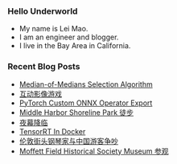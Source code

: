 ### Hello Underworld

- My name is Lei Mao.
- I am an engineer and blogger.
- I live in the Bay Area in California.


### Recent Blog Posts

<!-- BLOG-POST-LIST:START -->
- [Median-of-Medians Selection Algorithm](https://leimao.github.io/blog/Median-of-Medians-Select-Algorithm/)
- [互动影像游戏](https://leimao.github.io/essay/%E4%BA%92%E5%8A%A8%E5%BD%B1%E5%83%8F%E6%B8%B8%E6%88%8F/)
- [PyTorch Custom ONNX Operator Export](https://leimao.github.io/blog/PyTorch-Custom-ONNX-Operator-Export/)
- [Middle Harbor Shoreline Park 徒步](https://leimao.github.io/life/Middle-Harbor-Shoreline-Park/)
- [夜幕降临](https://leimao.github.io/essay/%E5%A4%9C%E5%B9%95%E9%99%8D%E4%B8%B4-Night-Has-Come/)
- [TensorRT In Docker](https://leimao.github.io/blog/Docker-TensorRT/)
- [伦敦街头钢琴家与中国游客争吵](https://leimao.github.io/essay/%E4%BC%A6%E6%95%A6%E8%A1%97%E5%A4%B4%E9%92%A2%E7%90%B4%E5%AE%B6%E4%B8%8E%E4%B8%AD%E5%9B%BD%E6%B8%B8%E5%AE%A2%E4%BA%89%E5%90%B5/)
- [Moffett Field Historical Society Museum 参观](https://leimao.github.io/life/Moffett-Field-Historical-Society-Museum/)
<!-- BLOG-POST-LIST:END -->
